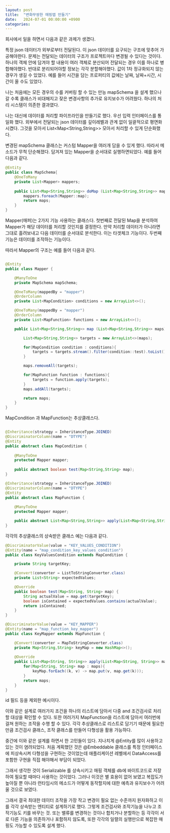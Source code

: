 ```yaml
---
layout: post
title:  "변화무쌍한 매핑맵 만들기"
date:   2024-07-01 00:00:00 +0900
categories: 
---
```


회사에서 일을 하면서 다음과 같은 과제가 생겼다.

특정 json 데이터가 외부로부터 전달된다. 이 json 데이터를 요구되는 구조에 맞추어 가공해야한다. 문제는 전달되는 데이터의 구조가 프로젝트마다 변경될 수 있다는 것이다. 하나의 객체 안에 담겨야 할 내용이 여러 객체로 분산되어 전달되는 경우 이를 하나로 병합해야했다. 반대로 분리되어야할 정보는 각각 분할해야했다. 값이 1차 정규화되지 않는 경우가 생길 수 있었다. 예를 들어 시간을 담는 프로퍼티의 값에는 날짜, 날짜+시간, 시간이 올 수도 있었다.

 나는 처음에는 모든 경우의 수를 커버링 할 수 있는 만능 mapSchema 을 설계 했으나 갈 수록 클래스가 비대해지고 잦은 변경사항의 추가로 유지보수가 어려웠다. 하나의 처리 시스템이 의존한 결과였다. 
 
 나는 대신에 데이터를 처리할 파이프라인을 만들기로 했다. 우선 입력 인터페이스를 통일화 했다. 외부에서 전달되는 json 데이터를 깊이레벨과 관계 없이 일괄적으로 평면화 시켰다. 그것을 모아서 List<Map<String,String>> 모아서 처리할 수 있게 단순화했다.
 
변경된 mapSchema 클래스는 커스텀 Mapper을 여러개 담을 수 있게 했다. 따라서 메소드가 무척 단순해졌다. 담겨져 있는 Mapper을 순서대로 실행하면되었다. 예를 들어 다음과 같다.

```java
@Entity
public class MapSchema{
    @OneToMany
    private List<Mapper> mappers;
    
    public List<Map<String,String>> doMap (List<Map<String,String>> maps){
        mappers.foreach(Mapper::map);
        return maps;
    }
}
```

Mapper(매퍼)는 2가지 기능 사용하는 클래스다. 첫번째로 전달된 Map을 분석하여 Mapper가 해당 데이터를 처리할 것인지를 결정한다. 만약 처리할 데이터가 아니라면 그대로 흘려보내고 다음 데이터를 순서대로 분석한다. 이는 타겟체크 기능이다. 두번째 기능은 데이터를 조작하는 기능이다.  

따라서 Mapper의 구조는 예를 들어 다음과 같다.

```java

@Entity
public class Mapper {

    @ManyToOne
    private MapSchema mapSchema;

    @OneToMany(mappedBy = "mapper")
    @OrderColumn
    private List<MapCondition> conditions = new ArrayList<>();

    @OneToMany(mappedBy = "mapper")
    @OrderColumn
    private List<MapFunction> functions = new ArrayList<>();

    public List<Map<String,String>> map (List<Map<String,String>> maps){

        List<Map<String,String>> targets = new ArrayList<>(maps);

        for(MapCondition condition : conditions){
            targets = targets.stream().filter(condition::test).toList();
        }

        maps.removeAll(targets);

        for(MapFunction function : functions){
            targets = function.apply(targets);
        }
        maps.addAll(targets);

        return maps;
    }
}

```

MapCondition 과 MapFunction는 추상클래스다. 

```java

@Inheritance(strategy = InheritanceType.JOINED)
@DiscriminatorColumn(name = "DTYPE")
@Entity
public abstract class MapCondition {
    
    @ManyToOne
    protected Mapper mapper;
    
    public abstract boolean test(Map<String,String> map);
}

@Inheritance(strategy = InheritanceType.JOINED)
@DiscriminatorColumn(name = "DTYPE")
@Entity
public abstract class MapFunction {
    
    @ManyToOne
    protected Mapper mapper;

    public abstract List<Map<String,String>> apply(List<Map<String,String>> maps);
}
```

각각의 추상클래스의 상속받은 클래스 예는 다음과 같다. 

```java
@DiscriminatorValue(value = "KEY_VALUES_CONDITION")
@Entity(name = "map_condition_key_values_condition")
public class KeyValuesCondition extends MapCondition {

    private String targetKey;

    @Convert(converter = ListToStringConverter.class)
    private List<String> expectedValues;

    @Override
    public boolean test(Map<String, String> map) {
        String actualValue = map.get(targetKey);
        boolean isContained = expectedValues.contains(actualValue);
        return isContained;
    }
}

@DiscriminatorValue(value = "KEY_MAPPER")
@Entity(name = "map_function_key_mapper")
public class KeyMapper extends MapFunction {

    @Convert(converter = MapToStringConverter.class)
    private Map<String,String> keyMap = new HashMap<>();
    
    @Override
    public List<Map<String, String>> apply(List<Map<String, String>> maps) {
        for(Map<String, String> map : maps){
            keyMap.forEach((k, v) -> map.put(v, map.get(k)));
        }
        return maps;
    }
}

```

id 필드 등을 제외한 예시이다.

이와 같은 설계로 여러가지 조건을 하나의 리스트에 담아서 다중 and 조건검사로 처리할 대상을 확인할 수 있다. 또한 여러가지 MapFunction을 리스트에 담아서 여러번에 걸쳐 원하는 조작을 수행 할 수 있다. 각각 추상클래스로 리스트로 담기기 때문에 필요한 만큼 조건검사 클래스, 조작 클래스를 만들어 다형성을 활용 가능하다. 

 중간에 이와 같은 설계를 하면서 한 고민들이 있다. 지나치게 @Entity를 많이 사용하고 있는 것이 염려되었다. 처음 계획했던 것은 @Embeddable 클래스를 특정 인터페이스에 피상속시켜 다형성을 구현하는 것이었는데 애플리케이션 레벨에서 DataAccess를 포함한 구현을 직접 해야해서 부담이 되었다.  

  그래서 생각한 것이 Serializable 를 상속시키고 매핑 객체를 db에 바이트코드로 저장하여 필요할 때마다 사용하는 것이었다. 그러나 이것은 별 효용이 없어 보였고 복잡도가 높아질 뿐 아니라 런타임시의 메소드가 어떻게 동작할지에 대한 예측과 유지보수가 어려울 것으로 보였다.  

  그래서 결국 최대한 데이터 조작을 가장 작고 변경이 필요 없는 수준까지 원자화하고 이를 각각 상속받는 엔티티로 설계하기로 했다. 그렇게 조건검사와 조작기능을 나누고 조작기능도 키를 바꾸는 것. 또는 밸류를 변경하는 것이나 합치거나 분할하는 등 각각이 서로 다른 기능을 의존하거나 포함하지 않도록, 또한 각각의 일렬의 실행만으로 복잡한 매핑도 가능할 수 있도록 설계 했다.
  

